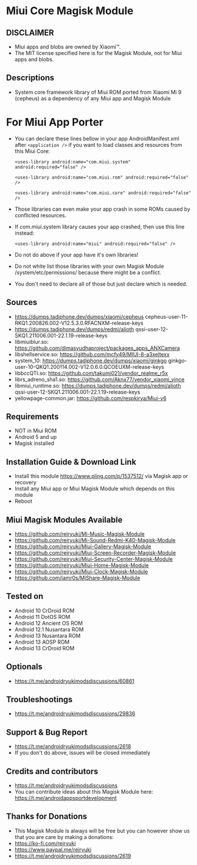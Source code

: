 # Miui Core Magisk Module

## DISCLAIMER
- Miui apps and blobs are owned by Xiaomi™.
- The MIT license specified here is for the Magisk Module, not for Miui apps and blobs.

## Descriptions
- System core framework library of Miui ROM ported from Xiaomi Mi 9 (cepheus) as a dependency of any Miui app and Magisk Module

# For Miui App Porter
- You can declare these lines bellow in your app AndroidManifest.xml after `<application />` if you want to load classes and resources from this Miui Core:

  `<uses-library android:name="com.miui.system" android:required="false" />`

  `<uses-library android:name="com.miui.rom" android:required="false" />`

  `<uses-library android:name="com.miui.core" android:required="false" />`
  
- Those libraries can even make your app crash in some ROMs caused by conflicted resources.
- If com.miui.system library causes your app crashed, then use this line instead:

  `<uses-library android:name="miui" android:required="false" />`

- Do not do above if your app have it's own libraries!
- Do not white list those libraries with your own Magisk Module /system/etc/permissions/ because there might be a conflict.
- You don't need to declare all of those but just declare which is needed.

## Sources
- https://dumps.tadiphone.dev/dumps/xiaomi/cepheus cepheus-user-11-RKQ1.200826.002-V12.5.3.0.RFACNXM-release-keys
- https://dumps.tadiphone.dev/dumps/redmi/alioth qssi-user-12-SKQ1.211006.001-22.1.19-release-keys
- libmiuiblur.so: https://github.com/dimasyudhaproject/packages_apps_ANXCamera
- libshellservice.so: https://github.com/mcfy49/MIUI-8-a3xeltexx
- system_10: https://dumps.tadiphone.dev/dumps/xiaomi/ginkgo ginkgo-user-10-QKQ1.200114.002-V12.0.6.0.QCOEUXM-release-keys
- libbccQTI.so: https://github.com/takumi021/vendor_realme_r5x
- librs_adreno_sha1.so: https://github.com/Aknx77/vendor_xiaomi_vince
- libmiui_runtime.so: https://dumps.tadiphone.dev/dumps/redmi/alioth qssi-user-12-SKQ1.211006.001-22.1.19-release-keys
- yellowpage-common.jar: https://github.com/respkirya/Miui-v6

## Requirements
- NOT in Miui ROM
- Android 5 and up
- Magisk installed

## Installation Guide & Download Link
- Install this module https://www.pling.com/p/1537512/ via Magisk app or recovery
- Install any Miui app or Miui Magisk Module which depends on this module
- Reboot

## Miui Magisk Modules Available
- https://github.com/reiryuki/Mi-Music-Magisk-Module
- https://github.com/reiryuki/Mi-Sound-Redmi-K40-Magisk-Module
- https://github.com/reiryuki/Miui-Gallery-Magisk-Module
- https://github.com/reiryuki/Miui-Screen-Recorder-Magisk-Module
- https://github.com/reiryuki/Miui-Security-Center-Magisk-Module
- https://github.com/reiryuki/Miui-Home-Magisk-Module
- https://github.com/reiryuki/Miui-Clock-Magisk-Module
- https://github.com/iamr0s/MiShare-Magisk-Module

## Tested on
- Android 10 CrDroid ROM 
- Android 11 DotOS ROM
- Android 12 Ancient OS ROM
- Android 12.1 Nusantara ROM
- Android 13 Nusantara ROM
- Android 13 AOSP ROM
- Android 13 CrDroid ROM

## Optionals
- https://t.me/androidryukimodsdiscussions/60861

## Troubleshootings
- https://t.me/androidryukimodsdiscussions/29836

## Support & Bug Report
- https://t.me/androidryukimodsdiscussions/2618
- If you don't do above, issues will be closed immediately

## Credits and contributors
- https://t.me/androidryukimodsdiscussions
- You can contribute ideas about this Magisk Module here: https://t.me/androidappsportdevelopment

## Thanks for Donations
- This Magisk Module is always will be free but you can however show us that you are care by making a donations:
- https://ko-fi.com/reiryuki
- https://www.paypal.me/reiryuki
- https://t.me/androidryukimodsdiscussions/2619


